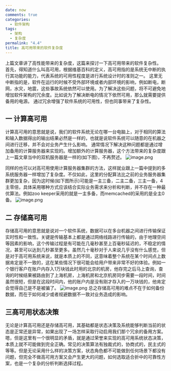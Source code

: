 ```yaml
---
date: now
comments: true
categories:
  - 软件架构
tags:
  - 架构
  - 复杂度
permalink: "4.4"
title: 高可用带来的软件复杂度
---
```

上篇文章讲了高性能带来的复杂度，这篇来探讨一下高可用带来的软件复杂性。
首先，得知道什么叫高可用，根据维基百科的定义，高可用指的是系统无中断的执行其功能的能力，代表系统的可用性程度是进行系统设计时的准则之一。
这里无中断指的是，软件在运行的时候不受外部环境或者内部环境的影响，例如断电，断网，水灾，地震，这些事故系统依然可以使用。为了解决这些问题，将不可避免地增加软件架构的冗余度。比如说为了解决断电的情况下依然可用，那么就需要提供备用的电源。
通过冗余增强了软件系统的可用性，但也同事带来了复杂性。

## 一 计算高可用

计算高可用的意思就是说，我们的软件系统无论在哪一台电脑上，对于相同的算法和输入数据得出的输出结果必然是一样的，也就是说软件系统可以随意的在机器之间进行迁移，并不会对业务产生什么影响。
通常情况下解决这种问题都是通过增加备用的计算服务器来实现的。增加额外的计算服务器，这个方法带来的复杂度跟上一篇文章当中的双机服务器是一样的(如下图)，不再赘述。
![image.png](https://i.loli.net/2020/03/16/Ed53Z2iYnx6Pqkt.png)

同样的也可以对高可用使用计算服务器集群的方法，这样就业跟上一篇中提到的多系统服务器一样增加了复杂度。不仅如此，这里的分配算法比之前的业务服务器集群更加复杂，因为这时候(如下图所示)可能是一主三备，二主二备，三主一备，4主零倍，具体采用哪种方式应该结合实际业务需求来分析和判断，并不存在一种最优算法。例如zoo keeper采用的就是一主多备，而memcached的采用的是全主0备。
![image.png](https://i.loli.net/2020/03/16/Myc6iEpFvHOUsKk.png)

## 二 存储高可用

存储高可用的意思就是说对一个软件系统，数据可以在多台机器之间进行传输保证实时性和一致性。关键是传输基本上都是通过网络线路进行传输的，由于地理空间等因素的影响，这个传输过程是有可能在几毫秒甚至上百毫秒延迟的，不稳定的情况，甚至可以达到几秒甚至更多。虽然几十毫秒对于人来说几乎没有什么感觉，但是对于高可用系统来说，就是本质上的不同，这意味着整个系统在某个时间点上数据肯定是不一致的，这在某些情况下很可能会给用户带来非常不好的体验。例如一个银行客户在账户内存入1万块钱此时用的北京的机房，他存完之后马上查询，查询的时候结果被路由到了上海机房，上海机房和北京机房同步需要一段时间，时间虽然很短，但是在这段时间内，他的账户内是没有刚才存入的一万块钱的，他肯定会觉得自己是不是被骗了。
![image.png](https://i.loli.net/2020/03/16/W1xBjheQlpFiPKc.png)
总之存储高可用的难点不在于如何备份数据，而在于如何减少或者规避数据不一致对业务造成的影响。

## 三高可用状态决策

无论是计算高可用还是存储高可用，其基础都是状态决策及系统能够判断当前的状态是正常还是异常，如果出现了一场怎样采取行动启用我们那个冗余的备用方案。嗯，但是这里有一个很明显的矛盾，就是通过荣誉来实现的高可用系统状态决策，本质上就不可能做到完全正确。常见的决策算法有独裁式的，协商式的，民主式的等等。但是无论采用什么样的决策方案，状态角色都不可能做到任何场景下都没有问题，但完全不做高可用方案又会产生更大的问题，如何选取适合折中的可靠性方案，也是一个复杂的分析判断选择过程。
